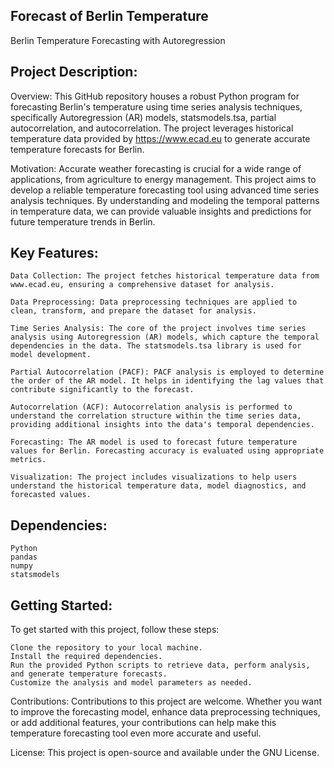## Forecast of Berlin Temperature
Berlin Temperature Forecasting with Autoregression

## Project Description:
Overview:
This GitHub repository houses a robust Python program for forecasting Berlin's temperature using time series analysis techniques, specifically Autoregression (AR) models, statsmodels.tsa, partial autocorrelation, and autocorrelation. The project leverages historical temperature data provided by https://www.ecad.eu to generate accurate temperature forecasts for Berlin.

Motivation:
Accurate weather forecasting is crucial for a wide range of applications, from agriculture to energy management. This project aims to develop a reliable temperature forecasting tool using advanced time series analysis techniques. By understanding and modeling the temporal patterns in temperature data, we can provide valuable insights and predictions for future temperature trends in Berlin.

## Key Features:

    Data Collection: The project fetches historical temperature data from www.ecad.eu, ensuring a comprehensive dataset for analysis.

    Data Preprocessing: Data preprocessing techniques are applied to clean, transform, and prepare the dataset for analysis.

    Time Series Analysis: The core of the project involves time series analysis using Autoregression (AR) models, which capture the temporal dependencies in the data. The statsmodels.tsa library is used for model development.

    Partial Autocorrelation (PACF): PACF analysis is employed to determine the order of the AR model. It helps in identifying the lag values that contribute significantly to the forecast.

    Autocorrelation (ACF): Autocorrelation analysis is performed to understand the correlation structure within the time series data, providing additional insights into the data's temporal dependencies.

    Forecasting: The AR model is used to forecast future temperature values for Berlin. Forecasting accuracy is evaluated using appropriate metrics.

    Visualization: The project includes visualizations to help users understand the historical temperature data, model diagnostics, and forecasted values.

## Dependencies:

    Python
    pandas
    numpy
    statsmodels
    

## Getting Started:
To get started with this project, follow these steps:

    Clone the repository to your local machine.
    Install the required dependencies.
    Run the provided Python scripts to retrieve data, perform analysis, and generate temperature forecasts.
    Customize the analysis and model parameters as needed.

Contributions:
Contributions to this project are welcome. Whether you want to improve the forecasting model, enhance data preprocessing techniques, or add additional features, your contributions can help make this temperature forecasting tool even more accurate and useful.

License:
This project is open-source and available under the GNU License. 

